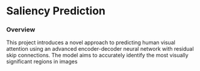 # Saliency Prediction 
### Overview
This project introduces a novel approach to predicting human visual attention using an advanced encoder-decoder neural network with residual skip connections. 
The model aims to accurately identify the most visually significant regions in images
